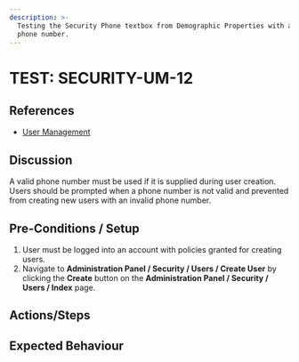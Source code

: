 ```yaml
---
description: >-
  Testing the Security Phone textbox from Demographic Properties with an invalid
  phone number.
---
```


# TEST: SECURITY-UM-12

## References

* [User Management](../../../../../operations/security-administration/user-management.md)

## Discussion

A valid phone number must be used if it is supplied during user creation. Users should be prompted when a phone number is not valid and prevented from creating new users with an invalid phone number.

## Pre-Conditions / Setup

1. User must be logged into an account with policies granted for creating users.
2. Navigate to **Administration Panel / Security / Users / Create User** by clicking the **Create** button on the **Administration Panel / Security / Users / Index** page.

## Actions/Steps

   

## Expected Behaviour

